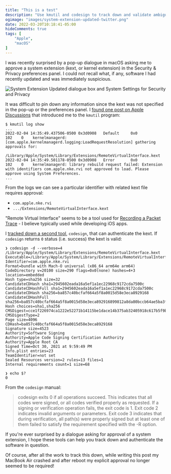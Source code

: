 ```yaml
---
title: "This is a test"
description: "Use kmutil and codesign to track down and validate ambiguous macOS system updates."
ogimage: "images/system-extension-updated-twitter.png"
date: 2022-03-20T10:18:41-05:00
hideComments: true
tags: [
    "Apple",
    "macOS"
]
---
```


I was recently surprised by a pop-up dialogue in macOS asking me to
approve a system extension (kext, or kernel extension) in the
Security & Privacy preferences panel. I could not recall what, if any,
software I had recently updated and was immediately suspicious.

![System Extension Updated dialogue box and System Settings for Security and Privacy](images/combined.png)

It was difficult to pin down any information since the kext was not
specified in the pop-up or the preferences panel. I [found one post on Apple Discussions](https://discussions.apple.com/thread/252404518)
that introduced me to the `kmutil` program:

```
$ kmutil log show
...
2022-02-04 14:35:49.437506-0500 0x3d0908   Default     0x0                  102    0    kernelmanagerd: [com.apple.kernelmanagerd.logging:LoadRequestResolution] gathering approvals for: 
	/Library/Apple/System/Library/Extensions/RemoteVirtualInterface.kext
2022-02-04 14:35:49.501178-0500 0x3d0908   Error       0x0                  102    0    kernelmanagerd: library rebuild request failed: Extension with identifiers com.apple.nke.rvi not approved to load. Please approve using System Preferences.
...
```

From the logs we can see a particular identifier with related kext file requires approval:
* `com.apple.nke.rvi`
* `.../Extensions/RemoteVirtualInterface.kext`

"Remote Virtual Interface" seems to be a tool used for [Recording a Packet Trace](https://developer.apple.com/documentation/network/recording_a_packet_trace) - I believe typically used while developing iOS apps.

I [tracked down a second tool](https://apple.stackexchange.com/a/155168/178626), `codesign`, that can
authenticate the kext. If `codesign` returns `0` status (i.e. success) the kext is valid:

```
❯ codesign -d --verbose=4 /Library/Apple/System/Library/Extensions/RemoteVirtualInterface.kext
Executable=/Library/Apple/System/Library/Extensions/RemoteVirtualInterface.kext/Contents/MacOS/RemoteVirtualInterface
Identifier=com.apple.nke.rvi
Format=bundle with Mach-O universal (x86_64 arm64e arm64)
CodeDirectory v=20100 size=290 flags=0x0(none) hashes=4+3 location=embedded
Hash type=sha256 size=32
CandidateCDHash sha1=2945602eada16a5ef1a1ec22968c9172cda7500c
CandidateCDHashFull sha1=2945602eada16a5ef1a1ec22968c9172cda7500c
CandidateCDHash sha256=ba857c40bcfaf664a5f8a0015d58e3eca8929168
CandidateCDHashFull sha256=ba857c40bcfaf664a5f8a0015d58e3eca892916899812a8da80bccb64ae5ba3f
Hash choices=sha1,sha256
CMSDigest=cce1f226974ca1222e52271b14115be1dace14b375ab32405918c617b5f9b47e
CMSDigestType=2
Page size=4096
CDHash=ba857c40bcfaf664a5f8a0015d58e3eca8929168
Signature size=4523
Authority=Software Signing
Authority=Apple Code Signing Certification Authority
Authority=Apple Root CA
Signed Time=Oct 30, 2021 at 9:59:49 PM
Info.plist entries=23
TeamIdentifier=not set
Sealed Resources version=2 rules=13 files=1
Internal requirements count=1 size=68

❯ echo $?
0
```

From the `codesign` manual:
> codesign exits 0 if all operations succeed. This indicates that all codes were signed, or all codes verified properly as requested. If a signing or verification operation fails, the exit code is 1. Exit code 2 indicates invalid arguments or parameters. Exit code 3 indicates that during verification, all path(s) were properly signed but at least one of them failed to satisfy the requirement specified with the -R option.

If you're ever surprised by a dialogue asking for approval of a system extension,
I hope these tools can help you track down and authenticate the software in question.

Of course, after all the work to track this down, while writing this post my MacBook Air
crashed and after reboot my explicit approval no longer seemed to be required!
